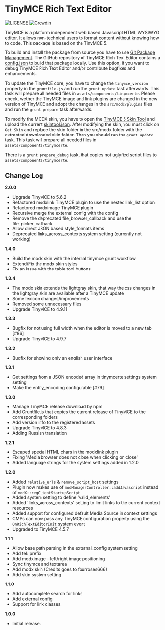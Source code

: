 # TinyMCE Rich Text Editor
[![LICENSE](https://img.shields.io/badge/License-GPL%20v2-blue.svg)](./LICENSE) [![Crowdin](https://badges.crowdin.net/modx-tinymce-rte/localized.svg)](https://crowdin.com/project/modx-tinymce-rte)

TinyMCE is a platform independent web based Javascript HTML WYSIWYG editor. It
allows non-technical users to format content without knowing how to code. This
package is based on the TinyMCE 5.

To build and install the package from source you have to use [Git Package
Management](https://github.com/TheBoxer/Git-Package-Management). The GitHub
repository of TinyMCE Rich Text Editor contains a
[config.json](https://github.com/Jako/tinymce-rte/blob/tinymce5/_build/config.json)
to build that package locally. Use this option, if you want to debug TinyMCE
Rich Text Editor and/or contribute bugfixes and enhancements.

To update the TinyMCE core, you have to change the `tinymce_version` property in
the `gruntfile.js` and run the `grunt update` task afterwards. This task will
prepare all needed files in `assets/components/tinymcerte`. Please check, wether
the TinyMCE image and link plugins are changed in the new version of TinyMCE and
adopt the changes in the `src/modx/plugins` files and run the `grunt prepare`
task afterwards.

To modify the MODX skin, you have to open the [TinyMCE 5 Skin
Tool](http://skin.tiny.cloud/t5/) and upload the current
[skintool.json](https://github.com/Jako/tinymce-rte/blob/tinymce5/src/modx/skintool.json).
After modifying the skin, you must click on `Get Skin` and replace the skin
folder in the src/modx folder with the extracted downloaded skin folder. Then
you should run the `grunt update` task. This task will prepare all needed files
in `assets/components/tinymcerte`.

There is a `grunt prepare_debug` task, that copies not uglyfied script files to
`assets/components/tinymcerte`.

## Change Log

__2.0.0__
- Upgrade TinyMCE to 5.6.2
- Refactored modxlink TinyMCE plugin to use the nested link_list option
- Refactored modximage TinyMCE plugin
- Recursive merge the external config with the config
- Remove the deprecated file_browser_callback and use the file_picker_callback
- Allow direct JSON based style_formats items
- Deprecated links_across_contexts system setting (currently not working)

__1.4.0__
- Build the modx skin with the internal tinymce grunt workflow
- Extend/Fix the modx skin styles
- Fix an issue with the table tool buttons

__1.3.4__
- The modx skin extends the lightgray skin, that way the css changes in the lightgray skin are available after a TinyMCE update
- Some lexicon changes/improvements
- Removed some unnecessary files
- Upgrade TinyMCE to 4.9.11

__1.3.3__
- Bugfix for not using full width when the editor is moved to a new tab [#86]
- Upgrade TinyMCE to 4.9.7

__1.3.2__
- Bugfix for showing only an english user interface

__1.3.1__
- Get settings from a JSON encoded array in tinymcerte.settings system setting
- Make the entity_encoding configurable [#79]

__1.3.0__
- Manage TinyMCE release download by npm
- Add Gruntfile.js that copies the current release of TinyMCE to the corresponding folders
- Add version info to the registered assets
- Upgrade TinyMCE to  4.8.3
- Adding Russian translation

__1.2.1__
- Escaped special HTML chars in the modxlink plugin
- Fixing 'Media browser does not close when clicking on close'
- Added language strings for the system settings added in 1.2.0

__1.2.0__
- Added `relative_urls` & `remove_script_host` settings
- Plugin now makes use of `modManagerController::addJavascript` instead of `modX::regClientStartupScript`
- Added system setting to define 'valid_elements'
- Added 'links_across_contexts' setting to limit links to the current context resources
- Added support for configured default Media Source in context settings
- CMPs can now pass any TinyMCE configuration property using the `OnRichTextEditorInit` system event
- Upgraded to TinyMCE 4.5.7

__1.1.1__
- Allow base path parsing in the external_config system setting
- Add tel: prefix
- Add modximage - left/right image positioning
- Sync tinymce and textarea
- Add modx skin (Credits goes to fourroses666)
- Add skin system setting

__1.1.0__
- Add autocomplete search for links
- Add external config
- Support for link classes

__1.0.0__
- Initial release.

